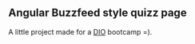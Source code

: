 ## Angular Buzzfeed style quizz page
A little project made for a [DIO](https://web.dio.me) bootcamp =).